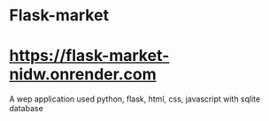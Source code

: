 # Flask-market
# https://flask-market-nidw.onrender.com
 A wep application used python, flask, html, css, javascript with sqlite database
